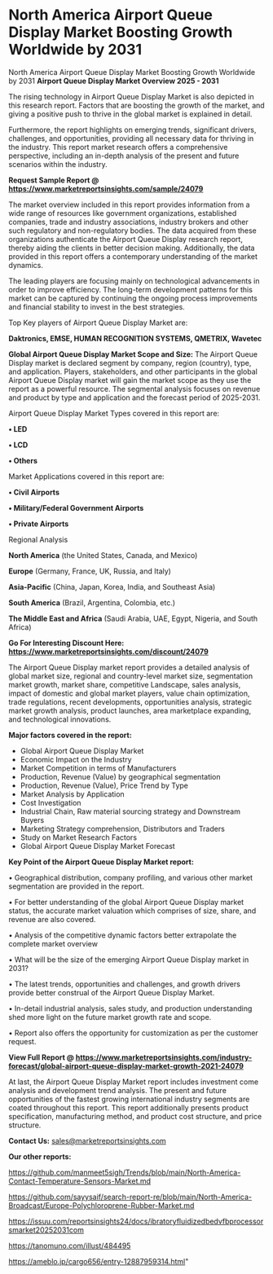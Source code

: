 # North America Airport Queue Display Market Boosting Growth Worldwide by 2031
 North America Airport Queue Display Market Boosting Growth Worldwide by 2031
<Strong> Airport Queue Display Market Overview 2025 - 2031</strong>

The rising technology in Airport Queue Display Market is also depicted in this research report. Factors that are boosting the growth of the market, and giving a positive push to thrive in the global market is explained in detail.

Furthermore, the report highlights on emerging trends, significant drivers, challenges, and opportunities, providing all necessary data for thriving in the industry. This report market research offers a comprehensive perspective, including an in-depth analysis of the present and future scenarios within the industry.

<strong>Request Sample Report @ <a href=https://www.marketreportsinsights.com/sample/24079>https://www.marketreportsinsights.com/sample/24079</a></strong>

The market overview included in this report provides information from a wide range of resources like government organizations, established companies, trade and industry associations, industry brokers and other such regulatory and non-regulatory bodies. The data acquired from these organizations authenticate the Airport Queue Display research report, thereby aiding the clients in better decision making. Additionally, the data provided in this report offers a contemporary understanding of the market dynamics.

The leading players are focusing mainly on technological advancements in order to improve efficiency. The long-term development patterns for this market can be captured by continuing the ongoing process improvements and financial stability to invest in the best strategies.

Top Key players of Airport Queue Display Market are:

<strong>Daktronics, EMSE, HUMAN RECOGNITION SYSTEMS, QMETRIX, Wavetec</strong>

<strong><b>Global Airport Queue Display Market Scope and Size:</b></strong>
The Airport Queue Display market is declared segment by company, region (country), type, and application. Players, stakeholders, and other participants in the global Airport Queue Display market will gain the market scope as they use the report as a powerful resource. The segmental analysis focuses on revenue and product by type and application and the forecast period of 2025-2031.

Airport Queue Display Market Types covered in this report are:

<strong>• LED

• LCD

• Others</strong>

Market Applications covered in this report are:

<strong>• Civil Airports

• Military/Federal Government Airports

• Private Airports</strong> 

Regional Analysis

<strong>North America</strong> (the United States, Canada, and Mexico)

<strong>Europe</strong> (Germany, France, UK, Russia, and Italy)

<strong>Asia-Pacific</strong> (China, Japan, Korea, India, and Southeast Asia)

<strong>South America</strong> (Brazil, Argentina, Colombia, etc.)

<strong>The Middle East and Africa</strong> (Saudi Arabia, UAE, Egypt, Nigeria, and South Africa)

<strong>Go For Interesting Discount Here: <a href=https://www.marketreportsinsights.com/discount/24079>https://www.marketreportsinsights.com/discount/24079</a></strong>

The Airport Queue Display market report provides a detailed analysis of global market size, regional and country-level market size, segmentation market growth, market share, competitive Landscape, sales analysis, impact of domestic and global market players, value chain optimization, trade regulations, recent developments, opportunities analysis, strategic market growth analysis, product launches, area marketplace expanding, and technological innovations.

<strong><b>Major factors covered in the report:</b></strong>
<ul>
  <li>Global Airport Queue Display Market </li>
  <li>Economic Impact on the Industry</li>
  <li>Market Competition in terms of Manufacturers</li>
  <li>Production, Revenue (Value) by geographical segmentation</li>
  <li>Production, Revenue (Value), Price Trend by Type</li>
  <li>Market Analysis by Application</li>
  <li>Cost Investigation</li>
  <li>Industrial Chain, Raw material sourcing strategy and Downstream Buyers</li>
  <li>Marketing Strategy comprehension, Distributors and Traders</li>
  <li>Study on Market Research Factors</li>
  <li>Global Airport Queue Display Market Forecast</li>
</ul>

<strong><b>Key Point of the Airport Queue Display Market report:</b></strong>

• Geographical distribution, company profiling, and various other market segmentation are provided in the report.

• For better understanding of the global Airport Queue Display market status, the accurate market valuation which comprises of size, share, and revenue are also covered.

• Analysis of the competitive dynamic factors better extrapolate the complete market overview

• What will be the size of the emerging Airport Queue Display market in 2031?

• The latest trends, opportunities and challenges, and growth drivers provide better construal of the Airport Queue Display Market.

• In-detail industrial analysis, sales study, and production understanding shed more light on the future market growth rate and scope.

• Report also offers the opportunity for customization as per the customer request.

<strong><b>View Full Report @ <a href=https://www.marketreportsinsights.com/industry-forecast/global-airport-queue-display-market-growth-2021-24079>https://www.marketreportsinsights.com/industry-forecast/global-airport-queue-display-market-growth-2021-24079</a></b></strong>


At last, the Airport Queue Display Market report includes investment come analysis and development trend analysis. The present and future opportunities of the fastest growing international industry segments are coated throughout this report. This report additionally presents product specification, manufacturing method, and product cost structure, and price structure.

<strong>Contact Us:</strong>
sales@marketreportsinsights.com

<strong>Our other reports:</strong>

<a href=https://github.com/manmeet5sigh/Trends/blob/main/North-America-Contact-Temperature-Sensors-Market.md>https://github.com/manmeet5sigh/Trends/blob/main/North-America-Contact-Temperature-Sensors-Market.md</a>

<a href=https://github.com/sayysaif/search-report-re/blob/main/North-America-Broadcast/Europe-Polychloroprene-Rubber-Market.md>https://github.com/sayysaif/search-report-re/blob/main/North-America-Broadcast/Europe-Polychloroprene-Rubber-Market.md</a>

<a href=https://issuu.com/reportsinsights24/docs/ibratoryfluidizedbedvfbprocessorsmarket20252031com>https://issuu.com/reportsinsights24/docs/ibratoryfluidizedbedvfbprocessorsmarket20252031com</a>

<a href=https://tanomuno.com/illust/484495>https://tanomuno.com/illust/484495</a>

<a href=https://ameblo.jp/cargo656/entry-12887959314.html>https://ameblo.jp/cargo656/entry-12887959314.html</a>"
